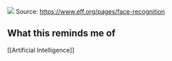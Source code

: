 ![](https://www.eff.org/files/2017/11/03/iowa_dot.jpg)
Source: https://www.eff.org/pages/face-recognition

## What this reminds me of
[[Artificial Intelligence]]